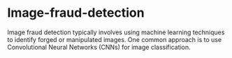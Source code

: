 # Image-fraud-detection
 Image fraud detection typically involves using machine learning techniques to identify forged or manipulated images. One common approach is to use Convolutional Neural Networks (CNNs) for image classification.
